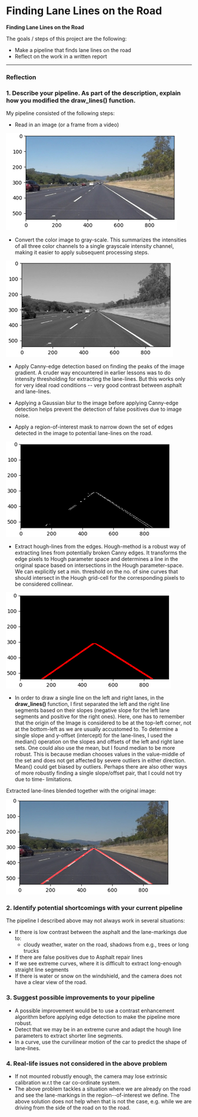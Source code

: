 # **Finding Lane Lines on the Road**

**Finding Lane Lines on the Road**

The goals / steps of this project are the following:
* Make a pipeline that finds lane lines on the road
* Reflect on the work in a written report


[//]: # (Image References)

[imageOriginal]: ./test_images_intermediate/Original.png "Original"
[imageGrayscale]: ./test_images_intermediate/Gray.png "Grayscale"
[imageCanny]: ./test_images_intermediate/Canny.png "Canny edges"
[imageHough]: ./test_images_intermediate/Hough.png "Hough lines"
[imageBlended]: ./test_images_intermediate/Blended.png "Blended image"

---

### Reflection

### 1. Describe your pipeline. As part of the description, explain how you modified the draw_lines() function.

My pipeline consisted of the following steps:
* Read in an image (or a frame from a video)

![alt text][imageOriginal]

* Convert the color image to gray-scale. This summarizes the intensities of all three
color channels to a single grayscale intensity channel, making it easier to apply
subsequent processing steps.

![alt text][imageGrayscale]

* Apply Canny-edge detection based on finding the peaks of the image gradient. A
cruder way encountered in earlier lessons was to do intensity thresholding for
extracting the lane-lines. But this works only for very ideal road conditions -- very
good contrast between asphalt and lane-lines.

* Applying a Gaussian blur to the image before applying Canny-edge detection helps
prevent the detection of false positives due to image noise.

* Apply a region-of-interest mask to narrow down the set of edges detected in the
image to potential lane-lines on the road.

![alt text][imageCanny]

* Extract hough-lines from the edges. Hough-method is a robust way of extracting lines
from potentially broken Canny edges. It transforms the edge pixels to Hough parameter
space and determines a line in the original space based on intersections in the Hough
parameter-space. We can explicitly set a min. threshold on the no. of sine curves that
should intersect in the Hough grid-cell for the corresponding pixels to be considered
collinear.

![alt text][imageHough]

* In order to draw a single line on the left and right lanes, in the **draw_lines()**
function, I first separated the left and the right line segments based on their slopes
(negative slope for the left lane segments and positive for the right ones). Here, one
has to remember that the origin of the Image is considered to be at the top-left
corner, not at the bottom-left as we are usually accustomed to. To determine a single
slope and y-offset (intercept) for the lane-lines, I used the median() operation on the
slopes and offsets of the left and right lane sets. One could also use the mean, but I
found median to be more robust. This is because median chooses values in the
value-middle of the set and does not get affected by severe outliers in either
direction. Mean() could get biased by outliers. Perhaps there are also other ways of
more robustly finding a single slope/offset pair, that I could not try due to time-
limitations.

Extracted lane-lines blended together with the original image:

![alt text][imageBlended]

### 2. Identify potential shortcomings with your current pipeline
The pipeline I described above may not always work in several situations:
* If there is low contrast between the asphalt and the lane-markings due to:
  * cloudy weather, water on the road, shadows from e.g., trees or long trucks
* If there are false positives due to Asphalt repair lines
* If we see extreme curves, where it is difficult to extract long-enough straight line
 segments
* If there is water or snow on the windshield, and the camera does not have a  clear
view of the road.

### 3. Suggest possible improvements to your pipeline
* A possible improvement would be to use a contrast enhancement algorithm before
applying edge detection to make the pipeline more robust.
* Detect that we may be in an extreme curve and adapt the hough line parameters to
extract shorter line segments.
* In a curve, use the curvilinear motion of the car to predict the shape of lane-lines.

### 4. Real-life issues not considered in the above problem
* If not mounted robustly enough, the camera may lose extrinsic calibration w.r.t the
car co-ordinate system.
* The above problem tackles a situation where we are already on the road and see the
lane-markings in the region--of-interest we define. The above solution does not help
when that is not the case, e.g. while we are driving from the side of the road on to
the road.
